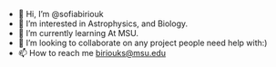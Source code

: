 - 👋 Hi, I’m @sofiabiriouk
- 👀 I’m interested in Astrophysics, and Biology.
- 🌱 I’m currently learning At MSU.
- 💞️ I’m looking to collaborate on any project people need help with:)
- 📫 How to reach me biriouks@msu.edu

<!---
sofiabiriouk/sofiabiriouk is a ✨ special ✨ repository because its `README.md` (this file) appears on your GitHub profile.
You can click the Preview link to take a look at your changes.
--->
